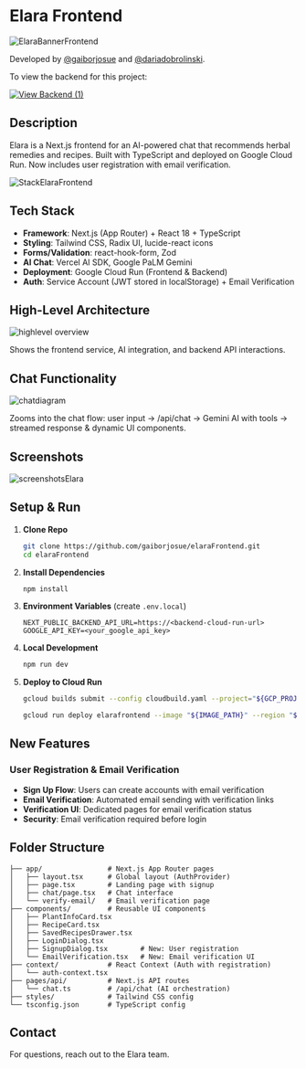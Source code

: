 # **Elara Frontend**

![ElaraBannerFrontend](https://github.com/user-attachments/assets/e8f5825c-594a-4998-aebf-525f57a83ae4)

Developed by [@gaiborjosue](https://edwardgaibor.me) and [@dariadobrolinski](https://dariadobrolinski.me).

To view the backend for this project:

<a href="https://github.com/dariadobrolinski/elaraBackend" target="_blank">
  <img src="https://github.com/user-attachments/assets/4357cfd3-1cf8-4749-9ced-4d34ccc8fb57" alt="View Backend (1)" />
</a>


## Description

Elara is a Next.js frontend for an AI-powered chat that recommends herbal remedies and recipes. Built with TypeScript and deployed on Google Cloud Run. Now includes user registration with email verification.

![StackElaraFrontend](https://github.com/user-attachments/assets/7f2d83a2-46d8-4303-846d-6ea978f723e5)

## Tech Stack

* **Framework**: Next.js (App Router) + React 18 + TypeScript
* **Styling**: Tailwind CSS, Radix UI, lucide-react icons
* **Forms/Validation**: react-hook-form, Zod
* **AI Chat**: Vercel AI SDK, Google PaLM Gemini
* **Deployment**: Google Cloud Run (Frontend & Backend)
* **Auth**: Service Account (JWT stored in localStorage) + Email Verification

## High-Level Architecture

![highlevel overview](https://github.com/user-attachments/assets/a7a1c8a3-fea0-4e04-aa64-d510676bf574)

Shows the frontend service, AI integration, and backend API interactions.

## Chat Functionality

![chatdiagram](https://github.com/user-attachments/assets/990ab1be-8b2c-45c5-b4ed-9f604ce314b8)

Zooms into the chat flow: user input → /api/chat → Gemini AI with tools → streamed response & dynamic UI components.

## Screenshots

![screenshotsElara](https://github.com/user-attachments/assets/e2627e39-922b-4a2f-8c41-d0e575e83928)


## Setup & Run

1. **Clone Repo**

   ```bash
   git clone https://github.com/gaiborjosue/elaraFrontend.git
   cd elaraFrontend
   ```
2. **Install Dependencies**

   ```bash
   npm install
   ```
3. **Environment Variables** (create `.env.local`)

   ```env
   NEXT_PUBLIC_BACKEND_API_URL=https://<backend-cloud-run-url>
   GOOGLE_API_KEY=<your_google_api_key>
   ```
4. **Local Development**

   ```bash
   npm run dev
   ```
5. **Deploy to Cloud Run**

   ```bash
   gcloud builds submit --config cloudbuild.yaml --project="${GCP_PROJECT_ID}" --substitutions=_NEXT_PUBLIC_BACKEND_API_URL="https://elarabackend-114195159699.us-central1.run.app/"
   
   gcloud run deploy elarafrontend --image "${IMAGE_PATH}" --region "${REGION}" --service-account "${SERVICE_ACCOUNT_EMAIL}" --allow-unauthenticated --project "${GCP_PROJECT_ID}" --set-  secrets="GOOGLE_GENERATIVE_AI_API_KEY=google-api-key:latest,RUNTIME_NEXT_PUBLIC_BACKEND_API_URL=api-url:latest"
   ```

## New Features

### User Registration & Email Verification

- **Sign Up Flow**: Users can create accounts with email verification
- **Email Verification**: Automated email sending with verification links
- **Verification UI**: Dedicated pages for email verification status
- **Security**: Email verification required before login

## Folder Structure

```
├── app/                # Next.js App Router pages
│   ├── layout.tsx      # Global layout (AuthProvider)
│   ├── page.tsx        # Landing page with signup
│   ├── chat/page.tsx   # Chat interface
│   └── verify-email/   # Email verification page
├── components/         # Reusable UI components
│   ├── PlantInfoCard.tsx
│   ├── RecipeCard.tsx
│   ├── SavedRecipesDrawer.tsx
│   ├── LoginDialog.tsx
│   ├── SignupDialog.tsx        # New: User registration
│   └── EmailVerification.tsx   # New: Email verification UI
├── context/            # React Context (Auth with registration)
│   └── auth-context.tsx
├── pages/api/          # Next.js API routes
│   └── chat.ts         # /api/chat (AI orchestration)
├── styles/             # Tailwind CSS config
└── tsconfig.json       # TypeScript config
```

## Contact

For questions, reach out to the Elara team.
